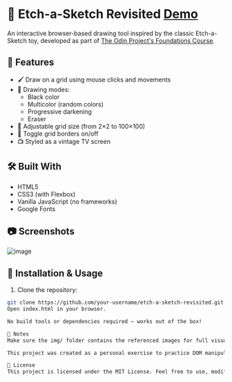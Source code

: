 # 🎨 Etch-a-Sketch Revisited <a href="https://taurus-essen.github.io/SketchRevisited/" target="_blank">Demo </a>
An interactive browser-based drawing tool inspired by the classic Etch-a-Sketch toy, developed as part of [The Odin Project's Foundations Course](https://www.theodinproject.com/lessons/foundations-etch-a-sketch).

## 🚀 Features

- 🖌️ Draw on a grid using mouse clicks and movements
- 🎨 Drawing modes:
  - Black color
  - Multicolor (random colors)
  - Progressive darkening
  - Eraser
- 📏 Adjustable grid size (from 2×2 to 100×100)
- 🔲 Toggle grid borders on/off
- 📺 Styled as a vintage TV screen

## 🛠️ Built With

- HTML5
- CSS3 (with Flexbox)
- Vanilla JavaScript (no frameworks)
- Google Fonts

## 📷 Screenshots

![image](https://github.com/user-attachments/assets/83aa8d4d-69ed-4f2f-8d19-bd2e20901e2f)

## 🔧 Installation & Usage

1. Clone the repository:

```bash
git clone https://github.com/your-username/etch-a-sketch-revisited.git
Open index.html in your browser.

No build tools or dependencies required — works out of the box!

📌 Notes
Make sure the img/ folder contains the referenced images for full visual experience.

This project was created as a personal exercise to practice DOM manipulation, event handling, and basic UI logic.

📄 License
This project is licensed under the MIT License. Feel free to use, modify, and share it.
